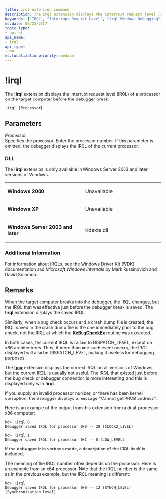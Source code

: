 ```yaml
---
title: irql extension command
description: The irql extension displays the interrupt request level (IRQL) of a processor on the target computer before the debugger break.
keywords: ["IRQL", "Interrupt Request Level", "irql Windows Debugging"]
ms.date: 05/23/2017
topic_type:
- apiref
api_name:
- irql
api_type:
- NA
ms.localizationpriority: medium
---
```


# !irql


The **!irql** extension displays the interrupt request level (IRQL) of a processor on the target computer before the debugger break.

```dbgcmd
!irql [Processor] 
```

## <span id="ddk__irql_dbg"></span><span id="DDK__IRQL_DBG"></span>Parameters


<span id="_______Processor______"></span><span id="_______processor______"></span><span id="_______PROCESSOR______"></span> *Processor*   
Specifies the processor. Enter the processor number. If this parameter is omitted, the debugger displays the IRQL of the current processor.

### <span id="DLL"></span><span id="dll"></span>DLL

The **!irql** extension is only available in Windows Server 2003 and later versions of Windows.

<table>
<colgroup>
<col width="50%" />
<col width="50%" />
</colgroup>
<tbody>
<tr class="odd">
<td align="left"><p><strong>Windows 2000</strong></p></td>
<td align="left"><p>Unavailable</p></td>
</tr>
<tr class="even">
<td align="left"><p><strong>Windows XP</strong></p></td>
<td align="left"><p>Unavailable</p></td>
</tr>
<tr class="odd">
<td align="left"><p><strong>Windows Server 2003 and later</strong></p></td>
<td align="left"><p>Kdexts.dll</p></td>
</tr>
</tbody>
</table>

 

### <span id="Additional_Information"></span><span id="additional_information"></span><span id="ADDITIONAL_INFORMATION"></span>Additional Information

For information about IRQLs, see the Windows Driver Kit (WDK) documentation and *Microsoft Windows Internals* by Mark Russinovich and David Solomon.

## Remarks

When the target computer breaks into the debugger, the IRQL changes, but the IRQL that was effective just before the debugger break is saved. The **!irql** extension displays the saved IRQL.

Similarly, when a bug check occurs and a crash dump file is created, the IRQL saved in the crash dump file is the one immediately prior to the bug check, not the IRQL at which the [**KeBugCheckEx**](/windows-hardware/drivers/ddi/wdm/nf-wdm-kebugcheckex) routine was executed.

In both cases, the current IRQL is raised to DISPATCH\_LEVEL, except on x86 architectures. Thus, if more than one such event occurs, the IRQL displayed will also be DISPATCH\_LEVEL, making it useless for debugging purposes.

The [**!pcr**](-pcr.md) extension displays the current IRQL on all versions of Windows, but the current IRQL is usually not useful. The IRQL that existed just before the bug check or debugger connection is more interesting, and this is displayed only with **!irql**.

If you supply an invalid processor number, or there has been kernel corruption, the debugger displays a message "Cannot get PRCB address".

Here is an example of the output from this extension from a dual-processor x86 computer:

```dbgcmd
kd> !irql 0
Debugger saved IRQL for processor 0x0 -- 28 (CLOCK2_LEVEL)

kd> !irql 1
Debugger saved IRQL for processor 0x1 -- 0 (LOW_LEVEL)
```

If the debugger is in verbose mode, a description of the IRQL itself is included.

The meaning of the IRQL number often depends on the processor. Here is an example from an x64 processor. Note that the IRQL number is the same as in the previous example, but the IRQL meaning is different:

```dbgcmd
kd> !irql
Debugger saved IRQL for processor 0x0 -- 12 (SYNCH_LEVEL) [Synchronization level]
```

 

